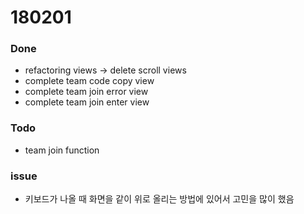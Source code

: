 # 180201

### Done
- refactoring views -> delete scroll views
- complete team code copy view
- complete team join error view
- complete team join enter view

### Todo
- team join function

### issue
- 키보드가 나올 때 화면을 같이 위로 올리는 방법에 있어서 고민을 많이 했음
